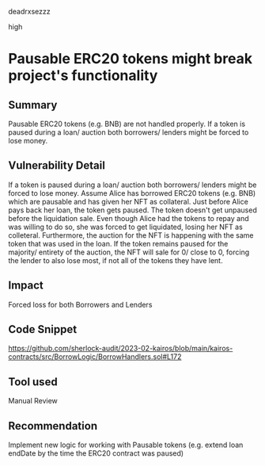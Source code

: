 deadrxsezzz

high

# Pausable ERC20 tokens might break project's functionality

## Summary
Pausable ERC20 tokens (e.g. BNB) are not handled properly. If a token is paused during a loan/ auction both borrowers/ lenders might be forced to lose money.

## Vulnerability Detail
If a token is paused during a loan/ auction both borrowers/ lenders might be forced to lose money.
Assume Alice has borrowed ERC20 tokens (e.g. BNB) which are pausable and has given her NFT as collateral. Just before Alice pays back her loan, the token gets paused. The token doesn't get unpaused before the liquidation sale. Even though Alice had the tokens to repay and was willing to do so, she was forced to get liquidated, losing her NFT as colleteral. 
Furthermore, the auction for the NFT is happening with the same token that was used in the loan. If the token remains paused for the majority/ entirety of the auction, the NFT will sale for 0/ close to 0, forcing the lender to also lose most, if not all of the tokens they have lent.

## Impact
Forced loss for both Borrowers and Lenders

## Code Snippet
https://github.com/sherlock-audit/2023-02-kairos/blob/main/kairos-contracts/src/BorrowLogic/BorrowHandlers.sol#L172

## Tool used

Manual Review

## Recommendation
Implement new logic for working with Pausable tokens (e.g. extend loan endDate by the time the ERC20 contract was paused)